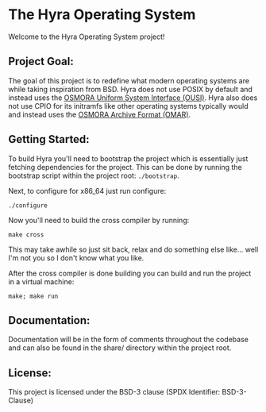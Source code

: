 The Hyra Operating System
=========================

Welcome to the Hyra Operating System project!

Project Goal:
--------------
The goal of this project is to redefine what modern operating systems are while taking inspiration from BSD. Hyra does not use
POSIX by default and instead uses the [OSMORA Uniform System Interface (OUSI)](https://osmora.org/oap/oap-0002). Hyra also does
not use CPIO for its initramfs like other operating systems typically would and instead uses the [OSMORA Archive Format (OMAR)](https://osmora.org/oap/oap-0005).

Getting Started:
----------------
To build Hyra you'll need to bootstrap the project which is essentially just fetching dependencies for the project. This can be done by running the bootstrap script within the project root: `./bootstrap`.

Next, to configure for x86_64 just run configure:

`./configure`

Now you'll need to build the cross compiler by running:

`make cross`

This may take awhile so just sit back, relax and do something else like... well I'm not you so
I don't know what you like.

After the cross compiler is done building you can build and run the project in a virtual machine:

`make; make run`

Documentation:
--------------
Documentation will be in the form of comments throughout the codebase and can also be found in the share/ directory within the project root.

License:
--------
This project is licensed under the BSD-3 clause (SPDX Identifier: BSD-3-Clause)
